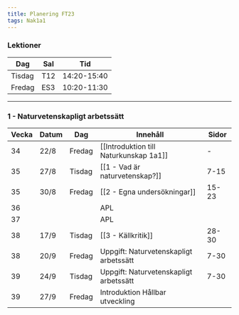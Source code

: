 ```yaml
---
title: Planering FT23
tags: Nak1a1
---
```


### Lektioner

| Dag    | Sal | Tid         |
| ------ | --- | ----------- |
| Tisdag | T12 | 14:20-15:40 |
| Fredag | ES3 | 10:20-11:30 |

---
### 1 - Naturvetenskapligt arbetssätt

| Vecka | Datum | Dag    | Innehåll                               | Sidor |
| ----- | ----- | ------ | -------------------------------------- | ----- |
| 34    | 22/8  | Fredag | [[Introduktion till Naturkunskap 1a1]] | -     |
| 35    | 27/8  | Tisdag | [[1 - Vad är naturvetenskap?]]         | 7-15  |
| 35    | 30/8  | Fredag | [[2 - Egna undersökningar]]            | 15-23 |
| 36    |       |        | APL                                    |       |
| 37    |       |        | APL                                    |       |
| 38    | 17/9  | Tisdag | [[3 - Källkritik]]                     | 28-30 |
| 38    | 20/9  | Fredag | Uppgift: Naturvetenskapligt arbetssätt | 7-30  |
| 39    | 24/9  | Tisdag | Uppgift: Naturvetenskapligt arbetssätt | 7-30  |
| 39    | 27/9  | Fredag | Introduktion Hållbar utveckling        |       |


